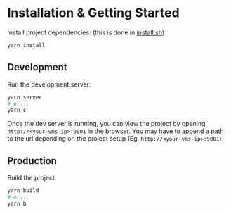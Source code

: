 # Installation & Getting Started

Install project dependencies: (this is done in [install.sh](./../../install.sh))

```bash
yarn install
```

## Development

Run the development server:

```bash
yarn server
# or...
yarn s
```

Once the dev server is running, you can view the project by opening `http://<your-vms-ip>:9001` in the browser. You may have to append a path to the url depending on the project setup (Eg. `http://<your-vms-ip>:9001`)

## Production

Build the project:

```bash
yarn build
# or...
yarn b
```
